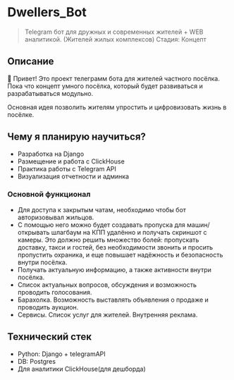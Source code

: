 
# Dwellers_Bot 
> Telegram бот для дружных и современных жителей + WEB аналитикой. (Жителей жилых комплексов)
Стадия: Концепт
## Описание

👋 Привет! Это проект телеграмм бота для жителей частного посёлка. Пока что концепт умного посёлка, который будет развиваться и разрабатываться модульно.

Основная идея позволить жителям упростить и цифровизовать жизнь в посёлке.

## Чему я планирую научиться?
- Разработка на Django
- Размещение и работа с ClickHouse
- Практика работы с Telegram API
- Визуализация отчетности и админка

### Основной функционал

- Для доступа к закрытым чатам, необходимо чтобы бот авторизовывал жильцов.
- С помощью него можно будет создавать пропуска для машин/открывать шлагбаум на КПП удалённо и получать скриншот с камеры. Это должно решить множество болей: пропускать доставку, такси и гостей, без необходимости звонить и просить пропустить охраника, и еще повышает надёжность и безопасность внутри посёлка.
- Получать актуальную информацию, а также активности внутри посёлка.
- Список актуальных вопросов, обсуждения и возможность проводить голосования.
- Барахолка. Возможность выставлять объявления о продаже и проводить аукцион.
- Сервисы. Список услуг для жителей. Внутренняя реклама.
## Технический стек
- Python: Django + telegramAPI
- DB: Postgres
- Для аналитики ClickHouse(для дешборда)




